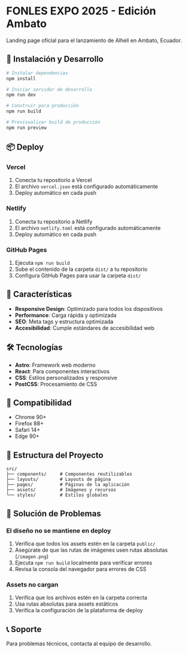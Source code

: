 # FONLES EXPO 2025 - Edición Ambato

Landing page oficial para el lanzamiento de Alhelí en Ambato, Ecuador.

## 🚀 Instalación y Desarrollo

```bash
# Instalar dependencias
npm install

# Iniciar servidor de desarrollo
npm run dev

# Construir para producción
npm run build

# Previsualizar build de producción
npm run preview
```

## 📦 Deploy

### Vercel
1. Conecta tu repositorio a Vercel
2. El archivo `vercel.json` está configurado automáticamente
3. Deploy automático en cada push

### Netlify
1. Conecta tu repositorio a Netlify
2. El archivo `netlify.toml` está configurado automáticamente
3. Deploy automático en cada push

### GitHub Pages
1. Ejecuta `npm run build`
2. Sube el contenido de la carpeta `dist/` a tu repositorio
3. Configura GitHub Pages para usar la carpeta `dist/`

## 🎨 Características

- **Responsive Design**: Optimizado para todos los dispositivos
- **Performance**: Carga rápida y optimizada
- **SEO**: Meta tags y estructura optimizada
- **Accesibilidad**: Cumple estándares de accesibilidad web

## 🛠️ Tecnologías

- **Astro**: Framework web moderno
- **React**: Para componentes interactivos
- **CSS**: Estilos personalizados y responsive
- **PostCSS**: Procesamiento de CSS

## 📱 Compatibilidad

- Chrome 90+
- Firefox 88+
- Safari 14+
- Edge 90+

## 🎯 Estructura del Proyecto

```
src/
├── components/     # Componentes reutilizables
├── layouts/        # Layouts de página
├── pages/          # Páginas de la aplicación
├── assets/         # Imágenes y recursos
└── styles/         # Estilos globales
```

## 🚨 Solución de Problemas

### El diseño no se mantiene en deploy
1. Verifica que todos los assets estén en la carpeta `public/`
2. Asegúrate de que las rutas de imágenes usen rutas absolutas (`/imagen.png`)
3. Ejecuta `npm run build` localmente para verificar errores
4. Revisa la consola del navegador para errores de CSS

### Assets no cargan
1. Verifica que los archivos estén en la carpeta correcta
2. Usa rutas absolutas para assets estáticos
3. Verifica la configuración de la plataforma de deploy

## 📞 Soporte

Para problemas técnicos, contacta al equipo de desarrollo.